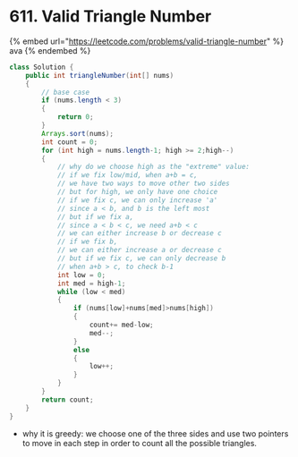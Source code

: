 # 611. Valid Triangle Number

{% embed url="https://leetcode.com/problems/valid-triangle-number" %}
ava
{% endembed %}

```java
class Solution {
    public int triangleNumber(int[] nums) 
    {
        // base case
        if (nums.length < 3)
        {
            return 0;
        }
        Arrays.sort(nums);
        int count = 0;
        for (int high = nums.length-1; high >= 2;high--)
        {
            // why do we choose high as the "extreme" value:
            // if we fix low/mid, when a+b = c,
            // we have two ways to move other two sides
            // but for high, we only have one choice
            // if we fix c, we can only increase 'a'
            // since a < b, and b is the left most
            // but if we fix a,
            // since a < b < c, we need a+b < c
            // we can either increase b or decrease c
            // if we fix b, 
            // we can either increase a or decrease c
            // but if we fix c, we can only decrease b
            // when a+b > c, to check b-1
            int low = 0;
            int med = high-1;
            while (low < med)
            {
                if (nums[low]+nums[med]>nums[high])
                {
                    count+= med-low;
                    med--;
                }
                else
                {
                    low++;
                }
            }
        }
        return count;
    }
}
```

* why it is greedy: we choose one of the three sides and use two pointers to move in each step in order to count all the possible triangles.

